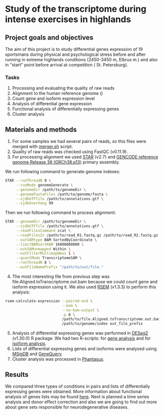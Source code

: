 # Study of the transcriptome during intense exercises in highlands 

## Project goals and objectives

The aim of this project is to study differential genes expression of 19 sportsmans during physical and psychological stress before and after running in extreme highlands conditions (2450-3450 m, Elbrus m.) and also in "start" point before arrival at competition (
St. Petersburg).

### Tasks

1. Processing and evaluating the quality of raw reads
2. Alignment to the human reference genome ()
3. Count gene and isoform expression level
4. Analysis of differential gene expression
5. Functional analysis of differentially expressing genes
6. Сluster analysis

## Materials and methods

1. For some samples we had several pairs of reads, so this files were merged with [merger.sh](https://github.com/Kate-Cher/Skyrunners/blob/main/merger.sh) script.
2. Quality of raw reads was checked using FastQC (v0.11.9).
3. For processing alignment we used [STAR](https://github.com/alexdobin/STAR) (v2.7) and [GENCODE reference genome Release 36 (GRCh38.p13)](https://www.gencodegenes.org/human/) primary assembly. 

We run following command to generate genome indexes:
```bash
STAR --runThreadN 8 \
     --runMode genomeGenerate \
     --genomeDir /path/to/genomeDir \
     --genomeFastaFiles /path/to/genome/fasta \
     --sjdbGTFfile /path/to/annotations.gtf \
     --sjdbOverhang 99
```
Then we run following command to process alignment:
```bash
STAR --genomeDir /path/to/genomeDir \
     --sjdbGTFfile /path/to/annotations.gtf \
     --readFilesCommand zcat \
     --readFilesIn /path/to/read_R1.fastq.gz /path/to/read_R2.fastq.gz  \
     --outSAMtype BAM SortedByCoordinate \
     --limitBAMsortRAM 16000000000 \
     --outSAMunmapped Within \
     --outFilterMultimapNmax 1 \
     --quantMode TranscriptomeSAM \
     --runThreadN 8 \
     --outFileNamePrefix "/path/to/out/file."
```
4. The most interesting file from previous step was file.Aligned.toTranscriptome.out.bam because we could count gene and isoform expression using it. We also used [RSEM](https://deweylab.github.io/RSEM/) (v1.3.3) to perform this analysis:
```bash
rsem-calculate-expression --paired-end \
                          --bam \
                          --no-bam-output \
                          -p 8 \
                          /path/to/file.Aligned.toTranscriptome.out.bam \
                          /path/to/genome/index out_file_prefix
```
5. Analysis of differential expressing genes was performed in [DESeq2](http://bioconductor.org/packages/release/bioc/html/DESeq2.html) (v1.30.0) R package. We had two R-scripts: for [gene analysis](https://github.com/Kate-Cher/Skyrunners/blob/main/genes_difexp_analysis/script.r) and for [isoform analysis](https://github.com/Kate-Cher/Skyrunners/blob/main/isoform_difexp_analysis/dif_exp.R).
6. Lists of differential expressing genes and isoforms were analysed using [MSigDB](https://www.gsea-msigdb.org/gsea/msigdb/annotate.jsp) and [GeneQuery](https://ctlab.itmo.ru/genequery/searcher/).
7. Cluster analysis was processed in [Phantasus](https://ctlab.itmo.ru/phantasus/).

## Results

We compared three types of conditions in pairs and lists of differentially expressing genes were obtained. More information about functional analysis of genes lists may be found [here](https://docs.google.com/presentation/d/1EzHlLa3YpSoFgdo5eapeyzFIxL91gq_KU4ZYvp_kF3k/edit#slide=id.ga9517ca1e1_0_43). Next is planned a time series analysis and donor effect correction and also we are going to find out more about gene sets responsible for neurodegenerative diseases.
